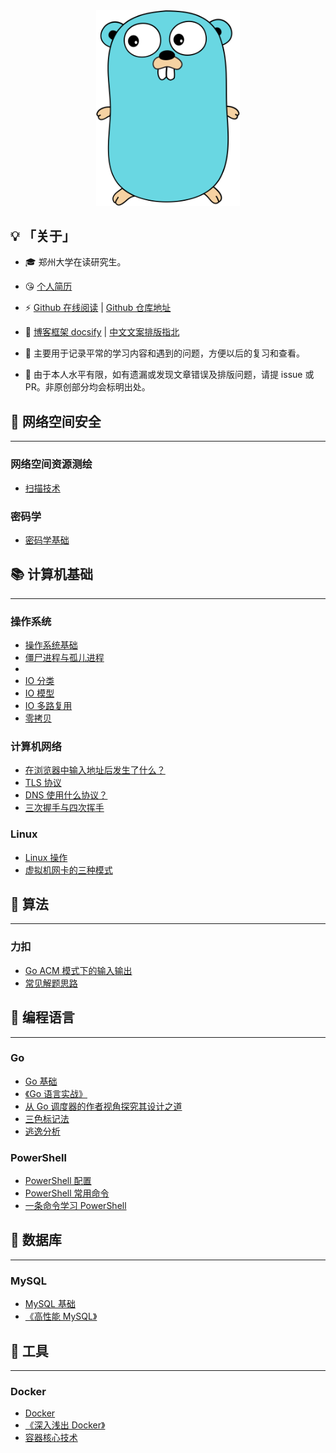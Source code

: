 <div style="text-align:center">
    <img width="230px" src="./_resources/icon.svg" />
</div>

## 💡 「关于」

- 🎓 郑州大学在读研究生。

- 😘 [个人简历](个人简历.md)

- ⚡ [Github 在线阅读](https://myyppp.github.io/) | [Github 仓库地址](https://github.com/myyppp/myyppp.github.io)

- 🔮 [博客框架 docsify](https://docsify.js.org/#/) | [中文文案排版指北](https://github.com/sparanoid/chinese-copywriting-guidelines)

- 💬 主要用于记录平常的学习内容和遇到的问题，方便以后的复习和查看。

- 🙏 由于本人水平有限，如有遗漏或发现文章错误及排版问题，请提 issue 或 PR。非原创部分均会标明出处。



## 🧨 网络空间安全

---

### 网络空间资源测绘

- [扫描技术](网络空间安全/网络空间资源测绘/扫描技术/扫描技术.md)

### 密码学

- [密码学基础](网络空间安全/密码学/密码学基础/密码学基础.md)

## 📚 计算机基础

---

### 操作系统

- [操作系统基础](计算机基础/操作系统/操作系统基础/操作系统基础.md)
- [僵尸进程与孤儿进程](计算机基础/操作系统/僵尸进程与孤儿进程/僵尸进程与孤儿进程.md)
- []()
- [IO 分类](计算机基础/操作系统/IO分类/IO分类.md)
- [IO 模型](计算机基础/操作系统/IO模型/IO模型.md)
- [IO 多路复用](计算机基础/操作系统/IO多路复用/IO多路复用.md)
- [零拷贝](计算机基础/操作系统/零拷贝/零拷贝.md)

### 计算机网络

- [在浏览器中输入地址后发生了什么？](计算机基础/计算机网络/在浏览器中输入地址后发生了什么/在浏览器中输入地址后发生了什么.md)
- [TLS 协议](计算机基础/计算机网络/TLS/TLS.md)
- [DNS 使用什么协议？](计算机基础/计算机网络/DNS使用什么协议/DNS使用什么协议.md)
- [三次握手与四次挥手](计算机基础/计算机网络/三次握手与四次挥手/三次握手与四次挥手.md)

### Linux

- [Linux 操作](计算机基础/Linux/Linux操作/Linux操作.md)
- [虚拟机网卡的三种模式](计算机基础/Linux/虚拟机网卡的三种模式/虚拟机网卡的三种模式.md)


## 🎨 算法

---

### 力扣

- [Go ACM 模式下的输入输出](算法/基础/Go%20ACM%20模式下的输入输出/Go%20ACM%20模式下的输入输出.md)
- [常见解题思路](算法/基础/常见解题思路/常见解题思路.md)

## 📑 编程语言

---

### Go

- [Go 基础](编程语言/Go/Go基础/Go基础.md)
- [《Go 语言实战》](编程语言/Go/Go语言实战/Go语言实战.md)
- [从 Go 调度器的作者视角探究其设计之道](编程语言/Go/从Go调度器的作者视角探究其设计之道/从Go调度器的作者视角探究其设计之道.md)
- [三色标记法](编程语言/Go/三色标记法/三色标记法.md)
- [逃逸分析](编程语言/Go/逃逸分析/逃逸分析.md)

### PowerShell

- [PowerShell 配置](编程语言/PowerShell/PowerShell配置/PowerShell配置.md)
- [PowerShell 常用命令](编程语言/PowerShell/PowerShell常用命令/PowerShell常用命令.md)
- [一条命令学习 PowerShell](编程语言/PowerShell/一条命令学习PowerShell/一条命令学习PowerShell.md)

## 💾 数据库

---

### MySQL

- [MySQL 基础](数据库/MySQL/MySQL基础/MySQL基础.md)
- [《高性能 MySQL》](数据库/MySQL/高性能MySQL/高性能MySQL.md)

## 🚀 工具

---

### Docker

- [Docker](工具/Docker/Docker/Docker.md)
- [《深入浅出 Docker》](工具/Docker/深入浅出Docker/深入浅出Docker.md)
- [容器核心技术](工具/Docker/容器核心技术/容器核心技术.md)
